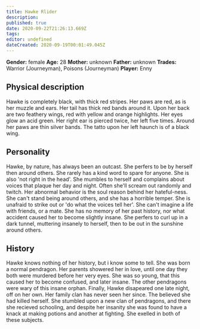 ```yaml
---
title: Hawke Rlider
description: 
published: true
date: 2020-09-22T21:26:13.669Z
tags: 
editor: undefined
dateCreated: 2020-09-19T00:01:49.045Z
---
```


**Gender:** female
**Age:** 28
**Mother:** unknown
**Father:** unknown
**Trades:** Warrior (Journeyman), Poisons (Journeyman)
**Player:** Enny

## Physical description

Hawke is completely black, with thick red stripes. Her paws are red, as is her muzzle and ears. Her tail has thick red bands around it. Upon her back are two feathery wings, red with yellow and orange highlights. Her eyes glow an acid green. Her right ear is pierced twice, her left five times. Around her paws are thin silver bands. The tatto upon her left haunch is of a black wing.

## Personality

Hawke, by nature, has always been an outcast. She perfers to be by herself then around others. She rarely has a kind word to spare for anyone. She is also 'not right in the head'. She mumbles to herself and complains about voices  that plaque her day and night. Often she'll scream out randomly and twitch. Her abnormal behavior is the soul reason behind her hateful-ness. She can't stand being around others, and she has a horrible temper. She is unafraid to strike out or 'do what the voices tell her'. She can't imagine a life with friends, or a mate. She has no memory of her past history, nor what accident caused her to become slightly insane. She perfers to curl up in a dark tunnel, muttering insanely to herself, then to be out in the sunshine around others.

## History

Hawke knows nothing of her history, but i know some to tell. She was born a normal pendragon. Her parents showered her in love, until one day they both were murdered before her very eyes. She was so young, that this caused her to become confused, and later insane. The other pendragons were wary of this insane orphan. Finally, Hawke disapeared one late night, off on her own. Her family clan has never seen her since. The believed she had killed herself. She stumbled upon a new clan of pendragons, and there she recieved schooling, and despite her insanity she was found to have a knack at making potions and another at fighting. She exelled in both of these subjects.